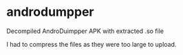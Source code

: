 # androdumpper
Decompiled AndroDuimpper APK with extracted .so file 

I had to compress the files as they were too large to upload. 
